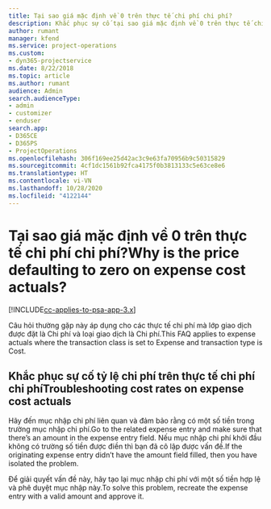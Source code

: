 ```yaml
---
title: Tại sao giá mặc định về 0 trên thực tế chi phí chi phí?
description: Khắc phục sự cố tại sao giá mặc định về 0 trên thực tế chi phí chi phí?
author: rumant
manager: kfend
ms.service: project-operations
ms.custom:
- dyn365-projectservice
ms.date: 8/22/2018
ms.topic: article
ms.author: rumant
audience: Admin
search.audienceType:
- admin
- customizer
- enduser
search.app:
- D365CE
- D365PS
- ProjectOperations
ms.openlocfilehash: 306f169ee25d42ac3c9e63fa70956b9c50315829
ms.sourcegitcommit: 4cf1dc1561b92fca4175f0b3813133c5e63ce8e6
ms.translationtype: HT
ms.contentlocale: vi-VN
ms.lasthandoff: 10/28/2020
ms.locfileid: "4122144"
---
```

# <a name="why-is-the-price-defaulting-to-zero-on-expense-cost-actuals"></a><span data-ttu-id="381f2-103">Tại sao giá mặc định về 0 trên thực tế chi phí chi phí?</span><span class="sxs-lookup"><span data-stu-id="381f2-103">Why is the price defaulting to zero on expense cost actuals?</span></span>

[!INCLUDE[cc-applies-to-psa-app-3.x](../includes/cc-applies-to-psa-app-3x.md)]

<span data-ttu-id="381f2-104">Câu hỏi thường gặp này áp dụng cho các thực tế chi phí mà lớp giao dịch được đặt là Chi phí và loại giao dịch là Chi phí.</span><span class="sxs-lookup"><span data-stu-id="381f2-104">This FAQ applies to expense actuals where the transaction class is set to Expense and transaction type is Cost.</span></span>

## <a name="troubleshooting-cost-rates-on-expense-cost-actuals"></a><span data-ttu-id="381f2-105">Khắc phục sự cố tỷ lệ chi phí trên thực tế chi phí chi phí</span><span class="sxs-lookup"><span data-stu-id="381f2-105">Troubleshooting cost rates on expense cost actuals</span></span>

<span data-ttu-id="381f2-106">Hãy đến mục nhập chi phí liên quan và đảm bảo rằng có một số tiền trong trường mục nhập chi phí.</span><span class="sxs-lookup"><span data-stu-id="381f2-106">Go to the related expense entry and make sure that there’s an amount in the expense entry field.</span></span> <span data-ttu-id="381f2-107">Nếu mục nhập chi phí khởi đầu không có trường số tiền được điền thì bạn đã cô lập được vấn đề.</span><span class="sxs-lookup"><span data-stu-id="381f2-107">If the originating expense entry didn’t have the amount field filled, then you have isolated the problem.</span></span>
 
<span data-ttu-id="381f2-108">Để giải quyết vấn đề này, hãy tạo lại mục nhập chi phí với một số tiền hợp lệ và phê duyệt mục nhập này.</span><span class="sxs-lookup"><span data-stu-id="381f2-108">To solve this problem, recreate the expense entry with a valid amount and approve it.</span></span>
